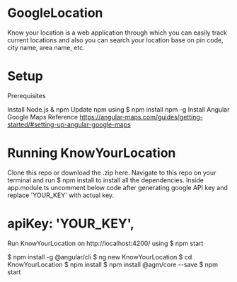 # GoogleLocation
Know your location is a web application through which you can easily track current locations and also you can search your location base on pin code, city name, area name, etc.

# Setup

Prerequisites

Install Node.js & npm
Update npm using $ npm install npm -g
Install Angular Google Maps
Reference https://angular-maps.com/guides/getting-started/#setting-up-angular-google-maps

# Running KnowYourLocation
Clone this repo or download the .zip here.
Navigate to this repo on your terminal and run $ npm install to install all the dependencies.
Inside app.module.ts
uncomment below code after generating google API key and replace 'YOUR_KEY' with actual key.
# apiKey: 'YOUR_KEY',

Run KnowYourLocation on http://localhost:4200/ using $ npm start

$ npm install -g @angular/cli
$ ng new KnowYourLocation
$ cd KnowYourLocation
$ npm install
$ npm install @agm/core --save
$ npm start	
